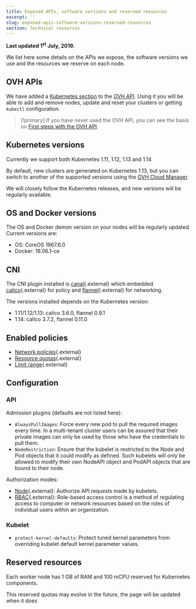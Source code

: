 ```yaml
---
title: Exposed APIs, software versions and reserved resources
excerpt: ''
slug: exposed-apis-software-versions-reserved-resources
section: Technical resources
---
```


**Last updated 1<sup>st</sup> July, 2019.**

We list here some details on the APIs we expose, the software versions we use and the resources we reserve on each node.


## OVH APIs 

We have added a [Kubernetes section](https://api.ovh.com/console/#/kube) to the [OVH API](https://api.ovh.com/). Using it you will be able to add and remove nodes, update and reset your clusters or getting `kubectl` configuration.

> [!primary]
> If you have never used the OVH API, you can see the basis on [First steps with the OVH API](https://docs.ovh.com/gb/en/customer/first-steps-with-ovh-api/).


## Kubernetes versions

Currently we support both Kubernetes 1.11, 1.12, 1.13 and 1.14

By default, new clusters are generated on Kubernetes 1.13, but you can switch to another of the supported versions using the [OVH Cloud Manager](https://www.ovh.com/manager/cloud/).

We will closely follow the Kubernetes releases, and new versions will be regularly available.


## OS and Docker versions

The OS and Docker demon version on your nodes will be regularly updated. Current versions are:

- OS: CoreOS 1967.6.0
- Docker: 18.06.1-ce

## CNI

The CNI plugin installed is [canal](https://github.com/projectcalico/canal){.external} which embedded [calico](https://github.com/projectcalico/calico){.external} for policy and [flannel](https://github.com/coreos/flannel/){.external} for networking.

The versions installed depends on the Kubernetes version:

- 1.11/1.12/1.13: calico 3.6.0, flannel 0.9.1
- 1.14: calico 3.7.2, flannel 0.11.0

## Enabled policies

- [Network policies](https://kubernetes.io/docs/concepts/services-networking/network-policies/){.external}
- [Resource quotas](https://kubernetes.io/docs/concepts/policy/resource-quotas/){.external}
- [Limit range](https://kubernetes.io/docs/concepts/policy/limit-range/){.external}


## Configuration

### API

Admission plugins (defaults are not listed here):

- `AlwaysPullImages`: Force every new pod to pull the required images every time. In a multi-tenant cluster users can be assured that their private images can only be used by those who have the credentials to pull them. 
- `NodeRestriction`: Ensure that the kubelet is restricted to the Node and Pod objects that it could modify as defined. Such kubelets will only be allowed to modify their own NodeAPI object and PodAPI objects that are bound to their node.

Authorization modes:

- [Node](https://kubernetes.io/docs/reference/access-authn-authz/node/){.external}: Authorize API requests made by kubelets.
- [RBAC](https://kubernetes.io/docs/reference/access-authn-authz/rbac/){.external}: Role-based access control is a method of regulating access to computer or network resources based on the roles of individual users within an organization.

### Kubelet

- `protect-kernel-defaults`: Protect tuned kernel parameters from overriding kubelet default kernel parameter values.


## Reserved resources

Each worker node has 1 GB of RAM and 100 mCPU reserved for Kubernetes components. 

This reserved quotas may evolve in the future, the page will be updated when it does